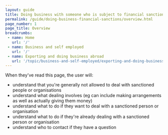 ```yaml
---
layout: guide
title: Doing business with someone who is subject to financial sanctions
permalink: /guide/doing-business-financial-sanctions/overview.html
page_number: 1
page_title: Overview
breadcrumbs:
 - name: Home
   url: '/'
 - name: Business and self employed
   url: '/'
 - name: Exporting and doing business abroad
   url: '/topic/business-and-self-employed/exporting-and-doing-business-abroad.html'   
---
```


When they've read this page, the user will:

- understand that you're generally not allowed to deal with sanctioned people or organisations
- understand what dealing involves (eg can include making arrangements as well as actually giving them money)
- understand what to do if they want to deal with a sanctioned person or organisation
- understand what to do if they're already dealing with a sanctioned person or organisation
- understand who to contact if they have a question
